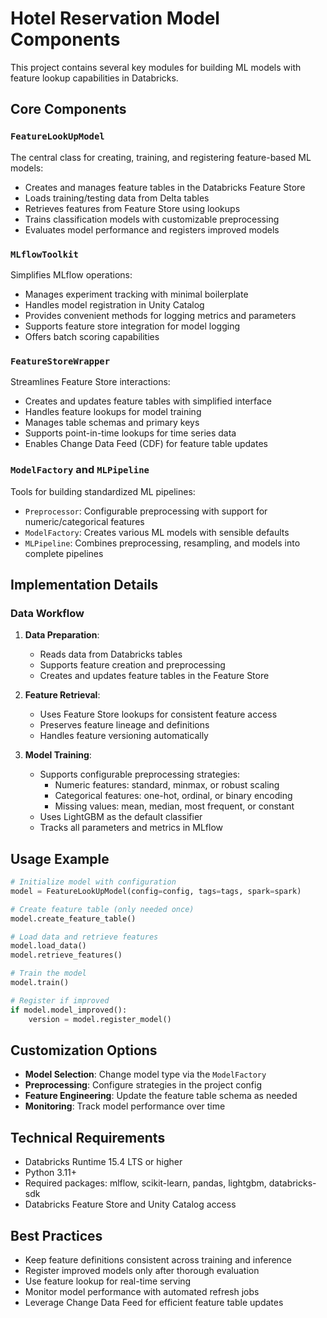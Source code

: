 # Hotel Reservation Model Components

This project contains several key modules for building ML models with feature lookup capabilities in Databricks.

## Core Components

### `FeatureLookUpModel`

The central class for creating, training, and registering feature-based ML models:

- Creates and manages feature tables in the Databricks Feature Store
- Loads training/testing data from Delta tables
- Retrieves features from Feature Store using lookups
- Trains classification models with customizable preprocessing
- Evaluates model performance and registers improved models

### `MLflowToolkit`

Simplifies MLflow operations:

- Manages experiment tracking with minimal boilerplate
- Handles model registration in Unity Catalog
- Provides convenient methods for logging metrics and parameters
- Supports feature store integration for model logging
- Offers batch scoring capabilities

### `FeatureStoreWrapper`

Streamlines Feature Store interactions:

- Creates and updates feature tables with simplified interface
- Handles feature lookups for model training
- Manages table schemas and primary keys
- Supports point-in-time lookups for time series data
- Enables Change Data Feed (CDF) for feature table updates

### `ModelFactory` and `MLPipeline`

Tools for building standardized ML pipelines:

- `Preprocessor`: Configurable preprocessing with support for numeric/categorical features
- `ModelFactory`: Creates various ML models with sensible defaults
- `MLPipeline`: Combines preprocessing, resampling, and models into complete pipelines

## Implementation Details

### Data Workflow

1. **Data Preparation**:
   - Reads data from Databricks tables
   - Supports feature creation and preprocessing
   - Creates and updates feature tables in the Feature Store

2. **Feature Retrieval**:
   - Uses Feature Store lookups for consistent feature access
   - Preserves feature lineage and definitions
   - Handles feature versioning automatically

3. **Model Training**:
   - Supports configurable preprocessing strategies:
     - Numeric features: standard, minmax, or robust scaling
     - Categorical features: one-hot, ordinal, or binary encoding
     - Missing values: mean, median, most frequent, or constant
   - Uses LightGBM as the default classifier
   - Tracks all parameters and metrics in MLflow

## Usage Example

```python
# Initialize model with configuration
model = FeatureLookUpModel(config=config, tags=tags, spark=spark)

# Create feature table (only needed once)
model.create_feature_table()

# Load data and retrieve features
model.load_data()
model.retrieve_features()

# Train the model
model.train()

# Register if improved
if model.model_improved():
    version = model.register_model()
```

## Customization Options

- **Model Selection**: Change model type via the `ModelFactory`
- **Preprocessing**: Configure strategies in the project config
- **Feature Engineering**: Update the feature table schema as needed
- **Monitoring**: Track model performance over time

## Technical Requirements

- Databricks Runtime 15.4 LTS or higher
- Python 3.11+
- Required packages: mlflow, scikit-learn, pandas, lightgbm, databricks-sdk
- Databricks Feature Store and Unity Catalog access

## Best Practices

- Keep feature definitions consistent across training and inference
- Register improved models only after thorough evaluation
- Use feature lookup for real-time serving
- Monitor model performance with automated refresh jobs
- Leverage Change Data Feed for efficient feature table updates
